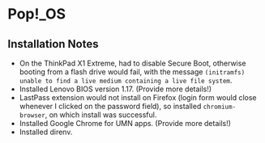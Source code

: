 # Pop!\_OS

## Installation Notes

* On the ThinkPad X1 Extreme, had to disable Secure Boot, otherwise booting from a flash drive would fail, with the message `(initramfs) unable to find a live medium containing a live file system`.
* Installed Lenovo BIOS version 1.17. (Provide more details!)
* LastPass extension would not install on Firefox (login form would close whenever I clicked on the password field), so installed `chromium-browser`, on which install was successful.
* Installed Google Chrome for UMN apps. (Provide more details!)
* Installed direnv.
